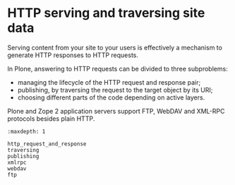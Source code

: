 # HTTP serving and traversing site data

Serving content from your site to your users is effectively a mechanism to
generate HTTP responses to HTTP requests.

In Plone, answering to HTTP requests can be divided to three subproblems:

- managing the lifecycle of the HTTP request and response pair;
- publishing, by traversing the request to the target object by its URI;
- choosing different parts of the code depending on active layers.

Plone and Zope 2 application servers support FTP, WebDAV and XML-RPC protocols besides plain HTTP.

```{toctree}
:maxdepth: 1

http_request_and_response
traversing
publishing
xmlrpc
webdav
ftp
```
